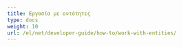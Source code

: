 ```yaml
---
title: Εργασία με οντότητες
type: docs
weight: 10
url: /el/net/developer-guide/how-to/work-with-entities/
---
```

